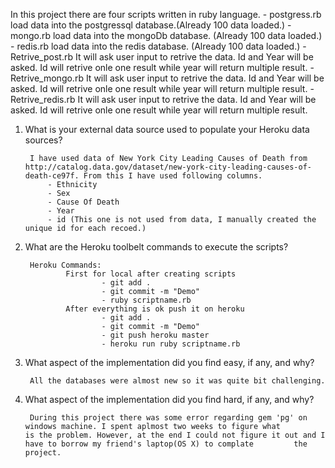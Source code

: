 
In this project there are four scripts written in ruby language.
        - postgress.rb
                load data into the postgressql database.(Already 100 data loaded.)
        - mongo.rb
                load data into the mongoDb database. (Already 100 data loaded.)
        - redis.rb
                load data into the redis database. (Already 100 data loaded.)
        - Retrive_post.rb
                It will ask user input to retrive the data. Id and Year will be asked. Id will retrive onle one result while                    year will return multiple result. 
        - Retrive_mongo.rb
                It will ask user input to retrive the data. Id and Year will be asked. Id will retrive onle one result while                    year will return multiple result.
        - Retrive_redis.rb
                It will ask user input to retrive the data. Id and Year will be asked. Id will retrive onle one result while                    year will return multiple result.



1. What is your external data source used to populate your Heroku data sources?
        


        I have used data of New York City Leading Causes of Death from http://catalog.data.gov/dataset/new-york-city-leading-causes-of-death-ce97f. From this I have used following columns.
            - Ethnicity
            - Sex
            - Cause Of Death
            - Year
            - id (This one is not used from data, I manually created the unique id for each recoed.)
           
           
    
2. What are the Heroku toolbelt commands to execute the scripts?


        Heroku Commands:
                First for local after creating scripts
                        - git add .
                        - git commit -m "Demo"
                        - ruby scriptname.rb
                After everything is ok push it on heroku
                        - git add .
                        - git commit -m "Demo"
                        - git push heroku master
                        - heroku run ruby scriptname.rb
                
        
3. What aspect of the implementation did you find easy, if any, and why?


        All the databases were almost new so it was quite bit challenging.
        
        
4. What aspect of the implementation did you find hard, if any, and why?


        During this project there was some error regarding gem 'pg' on windows machine. I spent aplmost two weeks to figure what         is the problem. However, at the end I could not figure it out and I have to borrow my friend's laptop(OS X) to complate         the project.

      
